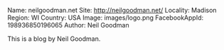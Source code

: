 Name: neilgoodman.net
Site: http://neilgoodman.net/
Locality: Madison
Region: WI
Country: USA
Image: images/logo.png
FacebookAppId: 198936850196065
Author: Neil Goodman

This is a blog by Neil Goodman.